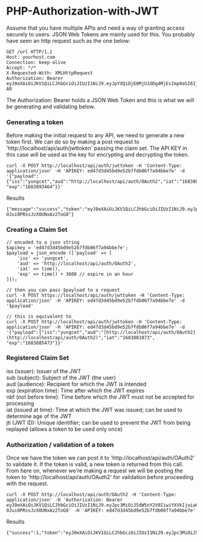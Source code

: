 # PHP-Authorization-with-JWT

Assume that you have multiple APIs and need a way of granting access securely to users. JSON Web Tokens are mainly used for this. You probably have seen an http request such as the one below:
```
GET /url HTTP/1.1
Host: yourhost.com
Connection: keep-alive
Accept: */*
X-Requested-With: XMLHttpRequest
Authorization: Bearer eyJ0eXAiOiJKV1QiLCJhbGciOiJIUzI1NiJ9.eyJpYXQiOjE0MjU1ODg4MjEsImp0aSI6IjU0ZjhjMjU1NWQyMjMiLCJpc3MiOiJzcC1qd3Qtc2ltcGxlLXRlY25vbTFrMy5jOS5pbyIsIm5iZiI6MTQyNTU4ODgyMSwiZXhwIjoxNDI1NTkyNDIxLCJkYXRhIjp7InVzZXJJZCI6IjEiLCJ1c2VyTmFtZSI6ImFkbWluIn19.HVYBe9xvPD8qt0wh7rXI8bmRJsQavJ8Qs29yfVbY-A0
```

The Authorization: Bearer holds a JSON Web Token and this is what we will be generating and validating below.

### Generating a token
Before making the initial request to any API, we need to generate a new token first. We can do so by making a post request to 'http://localhost/api/auth/jwttoken' passing the claim set. The API KEY in this case will be used as the key for encrypting and decrypting the token.
```
curl -X POST http://localhost/api/auth/jwttoken -H 'Content-Type: application/json' -H 'APIKEY: ed47d3d45bd9e52b7fdb06f7a94bbe7e' -d '{"payload":{"iss":"yungcet","aud":"http://localhost/api/auth/OAuth2","iat":"1683889864", "exp":"1683893464"}}'
```
Results
```
{"message":"success","token":"eyJ0eXAiOiJKV1QiLCJhbGciOiJIUzI1NiJ9.eyJpc3MiOiJ5dW5nY2V0IiwiYXVkIjoiaHR0cDovL2xvY2FsaG9zdC9hcGkvYXV0aC9PQXV0aDIiLCJpYXQiOiIxNjgzODg5ODY0IiwiZXhwcCI6IjE2ODM4OTM0NjQifQ.2VO69vJ3AbjizZieUkx-OJui0PRssJzXOUNxAz2ToG8"}
```

### Creating a Claim Set
```
// encoded to a json string
$apikey = 'ed47d3d45bd9e52b7fdb06f7a94bbe7e';
$payload = json_encode (['payload' => [
    'iss' => 'yungcet',
    'aud' => 'http://localhost/api/auth/OAuth2',
    'iat' => time(),
    'exp' => time() + 3600 // expire in an hour
]]);

// then you can pass $payload to a request
curl -X POST https://localhost/api/auth/jwttoken -H 'Content-Type: application/json' -H 'APIKEY: ed47d3d45bd9e52b7fdb06f7a94bbe7e' -d '$payload'

// this is equivalent to
curl -X POST http://localhost/api/auth/jwttoken -H 'Content-Type: application/json' -H 'APIKEY: ed47d3d45bd9e52b7fdb06f7a94bbe7e' -d '{"payload":{"iss":"yungcet","aud":"[http://localhost/api/auth/OAuth2](http://localhost/api/auth/OAuth2)","iat":"1683881873", "exp":"1683885473"}}'
```

### Registered Claim Set
iss (issuer): Issuer of the JWT<br/>
sub (subject): Subject of the JWT (the user)<br/>
aud (audience): Recipient for which the JWT is intended<br/>
exp (expiration time): Time after which the JWT expires<br/>
nbf (not before time): Time before which the JWT must not be accepted for processing<br/>
iat (issued at time): Time at which the JWT was issued; can be used to determine age of the JWT<br/>
jti (JWT ID): Unique identifier; can be used to prevent the JWT from being replayed (allows a token to be used only once)

### Authorization / validation of a token
Once we have the token we can post it to 'http://localhost/api/auth/OAuth2' to validate it. If the token is valid, a new token is returned from this call. From here on, whenever we're making a request we will be posting the token to 'http://localhost/api/auth/OAuth2' for validation before proceeding with the request.
```
curl -X POST http://localhost/api/auth/OAuth2 -H 'Content-Type: application/json' -H 'Authorization: Bearer eyJ0eXAiOiJKV1QiLCJhbGciOiJIUzI1NiJ9.eyJpc3MiOiJ5dW5nY2V0IiwiYXVkIjoiaHR0cDovL2xvY2FsaG9zdC9hcGkvYXV0aC9PQXV0aDIiLCJpYXQiOiIxNjgzODg5ODY0IiwiZXhwcCI6IjE2ODM4OTM0NjQifQ.2VO69vJ3AbjizZieUkx-OJui0PRssJzXOUNxAz2ToG8' -H 'APIKEY: ed47d3d45bd9e52b7fdb06f7a94bbe7e'
```
Results
```
{"success":1,"token":"eyJ0eXAiOiJKV1QiLCJhbGciOiJIUzI1NiJ9.eyJpc3MiOiJ5dW5nY2V0IiwiYXVkIjoiaHR0cDovL2xvY2FsaG9zdC9hcGkvYXV0aC9PQXV0aDIiLCJpYXQiOjE2ODM4OTA4NTIsImV4cCI6MTY4Mzg5NDQ1Mn0.XeYJHqC_9v_9JlAnCJajAMA5RUpHp9nQE6NqIMENdbo"}
```
